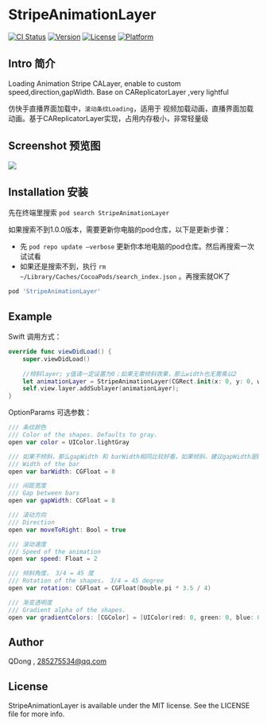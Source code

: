 # StripeAnimationLayer

[![CI Status](https://img.shields.io/travis/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/StripeAnimationLayer.svg?style=flat)](https://travis-ci.org/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/StripeAnimationLayer)
[![Version](https://img.shields.io/cocoapods/v/StripeAnimationLayer.svg?style=flat)](https://cocoapods.org/pods/StripeAnimationLayer)
[![License](https://img.shields.io/cocoapods/l/StripeAnimationLayer.svg?style=flat)](https://cocoapods.org/pods/StripeAnimationLayer)
[![Platform](https://img.shields.io/cocoapods/p/StripeAnimationLayer.svg?style=flat)](https://cocoapods.org/pods/StripeAnimationLayer)

## Intro 简介

Loading Animation Stripe CALayer, enable to custom speed,direction,gapWidth. Base on CAReplicatorLayer ,very lightful

仿快手直播界面加载中，`滚动条纹Loading`，适用于 视频加载动画，直播界面加载动画。基于CAReplicatorLayer实现，占用内存极小，非常轻量级

## Screenshot 预览图

![](https://upload-images.jianshu.io/upload_images/26002059-b17dc9ac39fc2617.gif?imageMogr2/auto-orient/strip|imageView2/2/w/270/format/webp)

## Installation 安装

先在终端里搜索 `pod search StripeAnimationLayer` 

如果搜索不到1.0.0版本，需要更新你电脑的pod仓库，以下是更新步骤：
- 先 `pod repo update —verbose`  更新你本地电脑的pod仓库。然后再搜索一次试试看
- 如果还是搜索不到，执行 `rm ~/Library/Caches/CocoaPods/search_index.json` 。再搜索就OK了

```ruby
pod 'StripeAnimationLayer'
```

## Example

Swift 调用方式：
```Swift
override func viewDidLoad() {
    super.viewDidLoad()
    
    //倾斜layer; y值请一定设置为0；如果无需倾斜效果，那么width也无需乘以2
    let animationLayer = StripeAnimationLayer(CGRect.init(x: 0, y: 0, width: self.view.frame.size.width * 2, height: self.view.bounds.height / 3), options: StripeLayerOptions())
    self.view.layer.addSublayer(animationLayer);
}
```

OptionParams 可选参数：
```Swift
/// 条纹颜色
/// Color of the shapes. Defaults to gray.
open var color = UIColor.lightGray

/// 如果不倾斜，那么gapWidth 和 barWidth相同比较好看，如果倾斜，建议gapWidth是barWidth的两倍左右
/// Width of the bar
open var barWidth: CGFloat = 8

/// 间距宽度
/// Gap between bars
open var gapWidth: CGFloat = 8

/// 滚动方向
/// Direction
open var moveToRight: Bool = true

/// 滚动速度
/// Speed of the animation
open var speed: Float = 2

/// 倾斜角度， 3/4 = 45 度
/// Rotation of the shapes， 3/4 = 45 degree
open var rotation: CGFloat = CGFloat(Double.pi * 3.5 / 4)

/// 渐变透明度
/// Gradient alpha of the shapes.
open var gradientColors: [CGColor] = [UIColor(red: 0, green: 0, blue: 0, alpha: 0.3).cgColor, UIColor(red: 0, green: 0, blue: 0, alpha: 0).cgColor]
```

## Author

QDong , 285275534@qq.com

## License

StripeAnimationLayer is available under the MIT license. See the LICENSE file for more info.
